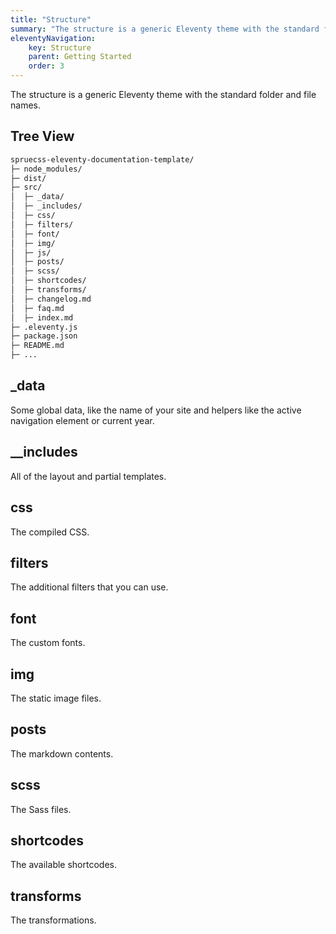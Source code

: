 ```yaml
---
title: "Structure"
summary: "The structure is a generic Eleventy theme with the standard folder and file names."
eleventyNavigation:
    key: Structure
    parent: Getting Started
    order: 3
---
```


The structure is a generic Eleventy theme with the standard folder and file names.

## Tree View

```html
spruecss-eleventy-documentation-template/
├─ node_modules/
├─ dist/
├─ src/
│  ├─ _data/
│  ├─ _includes/
│  ├─ css/
│  ├─ filters/
│  ├─ font/
│  ├─ img/
│  ├─ js/
│  ├─ posts/
│  ├─ scss/
│  ├─ shortcodes/
│  ├─ transforms/
│  ├─ changelog.md
│  ├─ faq.md
│  ├─ index.md
├─ .eleventy.js
├─ package.json
├─ README.md
├─ ...

```

## _data

Some global data, like the name of your site and helpers like the active navigation element or current year.

## __includes

All of the layout and partial templates.

## css

The compiled CSS.

## filters

The additional filters that you can use.

## font

The custom fonts.

## img

The static image files.

## posts

The markdown contents.

## scss

The Sass files.

## shortcodes

The available shortcodes.

## transforms

The transformations.
